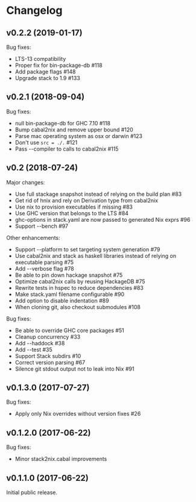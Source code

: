 # Changelog

## v0.2.2 (2019-01-17)

Bug fixes:

- LTS-13 compatibility
- Proper fix for bin-package-db #118
- Add package flags #148
- Upgrade stack to 1.9 #133

## v0.2.1 (2018-09-04)

Bug fixes:

- null bin-package-db for GHC 7.10 #118
- Bump cabal2nix and remove upper bound #120
- Parse mac operating system as osx or darwin #123
- Don't use `src = ./.` #121
- Pass --compiler to calls to cabal2nix #115

## v0.2 (2018-07-24)

Major changes:

- Use full stackage snapshot instead of relying on the build plan #83
- Get rid of hnix and rely on Derivation type from cabal2nix
- Use nix to provision executables if missing #83
- Use GHC version that belongs to the LTS #84
- ghc-options in stack.yaml are now passed to generated Nix exprs #96
- Support --bench #97

Other enhancements:

- Support --platform to set targeting system generation #79
- Use cabal2nix and stack as haskell libraries instead of relying on executable parsing #75
- Add --verbose flag #78
- Be able to pin down hackage snapshot #75
- Optimize cabal2nix calls by reusing HackageDB #75
- Rewrite tests in hspec to reduce dependencies #83
- Make stack.yaml filename configurable #90
- Add option to disable indentation #89
- When cloning git, also checkout submodules #108

Bug fixes:

- Be able to override GHC core packages #51
- Cleanup concurrency #33
- Add --haddock #38
- Add --test #35
- Support Stack subdirs #10
- Correct version parsing #67
- Silence git stdout output not to leak into Nix #91

## v0.1.3.0 (2017-07-27)

Bug fixes:

- Apply only Nix overrides without version fixes #26

## v0.1.2.0 (2017-06-22)

Bug fixes:

- Minor stack2nix.cabal improvements

## v0.1.1.0 (2017-06-22)

Initial public release.
